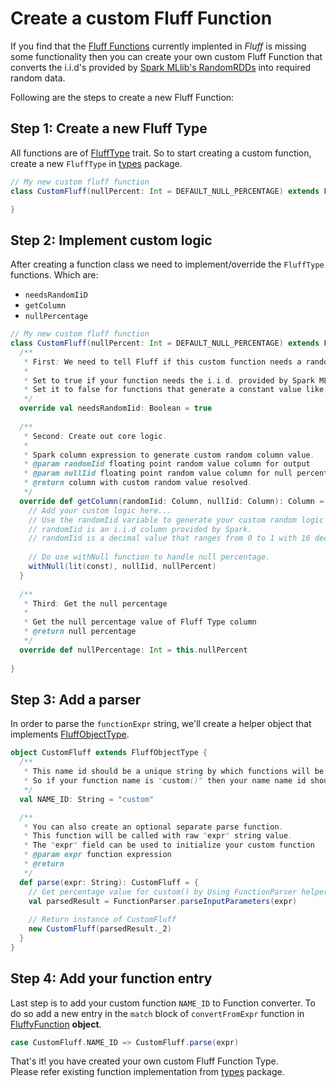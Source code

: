 # Create a custom Fluff Function

If you find that the [Fluff Functions](./fluff-functions.md) currently implented in _Fluff_ is missing some functionality then you can create your own custom Fluff Function that converts  the i.i.d's provided by [Spark MLlib's RandomRDDs](https://spark.apache.org/docs/3.0.0-preview/api/scala/org/apache/spark/mllib/random/RandomRDDs$.html) into required random data.

Following are the steps to create a new Fluff Function:

## Step 1: Create a new Fluff Type

All functions are of [FluffType](../src/main/scala/com/github/solomonronald/spark/fluff/types/FluffType.scala) trait. So to start creating a custom function, create a new `FluffType` in [types](../src/main/scala/com/github/solomonronald/spark/fluff/types) package.

``` scala
// My new custom fluff function 
class CustomFluff(nullPercent: Int = DEFAULT_NULL_PERCENTAGE) extends FluffType with Serializable {

}
```

## Step 2: Implement custom logic

After creating a function class we need to implement/override the `FluffType` functions. Which are:

- `needsRandomIiD`
- `getColumn`
- `nullPercentage`

``` scala
// My new custom fluff function 
class CustomFluff(nullPercent: Int = DEFAULT_NULL_PERCENTAGE) extends FluffType with Serializable {
  /**
   * First: We need to tell Fluff if this custom function needs a random i.i.d.
   * 
   * Set to true if your function needs the i.i.d. provided by Spark MLlib.
   * Set it to false for functions that generate a constant value like constant() function.
   */
  override val needsRandomIid: Boolean = true
  
  /**
   * Second: Create out core logic.
   *    
   * Spark column expression to generate custom random column value.
   * @param randomIid floating point random value column for output
   * @param nullIid floating point random value column for null percentage
   * @return column with custom random value resolved.
   */
  override def getColumn(randomIid: Column, nullIid: Column): Column = {
    // Add your custom logic here...
    // Use the randomIid variable to generate your custom random logic
    // randomIid is an i.i.d column provided by Spark.
    // randomIid is a decimal value that ranges from 0 to 1 with 16 decimal precision.
    
    // Do use withNull function to handle null percentage.
    withNull(lit(const), nullIid, nullPercent)
  }
  
  /**
   * Third: Get the null percentage
   *
   * Get the null percentage value of Fluff Type column
   * @return null percentage
   */
  override def nullPercentage: Int = this.nullPercent
  
}
```

## Step 3: Add a parser

In order to parse the `functionExpr` string, we'll create a helper object that implements [FluffObjectType](../src/main/scala/com/github/solomonronald/spark/fluff/types/FluffObjectType.scala).

``` scala
object CustomFluff extends FluffObjectType {
  /**
   * This name id should be a unique string by which functions will be separated.
   * So if your function name is "custom()" then your name name id should be "custom" 
   */
  val NAME_ID: String = "custom"

  /**
   * You can also create an optional separate parse function.
   * This function will be called with raw "expr" string value.
   * The "expr" field can be used to initialize your custom function 
   * @param expr function expression
   * @return
   */
  def parse(expr: String): CustomFluff = {
    // Get percentage value for custom() by Using FunctionParser helper method
    val parsedResult = FunctionParser.parseInputParameters(expr)
    
    // Return instance of CustomFluff
    new CustomFluff(parsedResult._2)
  }
}
```

## Step 4: Add your function entry

Last step is to add your custom function `NAME_ID` to Function converter.
To do so add a new entry in the `match` block of `convertFromExpr` function in [FluffyFunction](../src/main/scala/com/github/solomonronald/spark/fluff/ops/FluffyFunction.scala) __object__.

``` scala
case CustomFluff.NAME_ID => CustomFluff.parse(expr)
```

That's it! you have created your own custom Fluff Function Type.  
Please refer existing function implementation from [types](../src/main/scala/com/github/solomonronald/spark/fluff/types) package.
